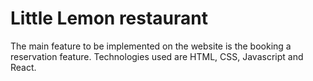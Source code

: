 # Little Lemon restaurant
  The main feature to be implemented on the website is the booking
a reservation feature. Technologies used are HTML, CSS, Javascript and React.